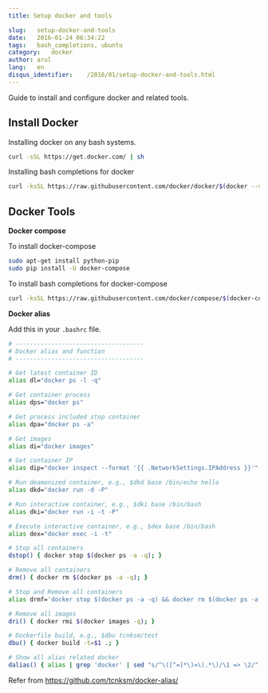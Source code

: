 ```yaml
---
title: Setup docker and tools

slug:   setup-docker-and-tools
date:   2016-01-24 06:34:22
tags:   bash_completions, ubuntu
category:   docker
author: arul
lang:   en
disqus_identifier:    /2016/01/setup-docker-and-tools.html
---
```


Guide to install and configure docker and related tools.

## Install Docker

Installing docker on any bash systems.

``` bash
curl -sSL https://get.docker.com/ | sh
```

Installing bash completions for docker

``` bash
curl -ksSL https://raw.githubusercontent.com/docker/docker/$(docker --version | awk 'NR==1{print $NF}')/contrib/completion/bash/docker |sudo tee /etc/bash_completion.d/docker
```

## Docker Tools

**Docker compose**

To install docker-compose

``` bash
sudo apt-get install python-pip
sudo pip install -U docker-compose
```

To install bash completions for docker-compose

``` bash
curl -ksSL https://raw.githubusercontent.com/docker/compose/$(docker-compose --version | awk 'NR==1{print $NF}')/contrib/completion/bash/docker-compose |sudo tee /etc/bash_completion.d/docker-compose
```

**Docker alias**

Add this in your `.bashrc` file.

``` bash
# ------------------------------------
# Docker alias and function
# ------------------------------------

# Get latest container ID
alias dl="docker ps -l -q"

# Get container process
alias dps="docker ps"

# Get process included stop container
alias dpa="docker ps -a"

# Get images
alias di="docker images"

# Get container IP
alias dip="docker inspect --format '{{ .NetworkSettings.IPAddress }}'"

# Run deamonized container, e.g., $dkd base /bin/echo hello
alias dkd="docker run -d -P"

# Run interactive container, e.g., $dki base /bin/bash
alias dki="docker run -i -t -P"

# Execute interactive container, e.g., $dex base /bin/bash
alias dex="docker exec -i -t"

# Stop all containers
dstop() { docker stop $(docker ps -a -q); }

# Remove all containers
drm() { docker rm $(docker ps -a -q); }

# Stop and Remove all containers
alias drmf='docker stop $(docker ps -a -q) && docker rm $(docker ps -a -q)'

# Remove all images
dri() { docker rmi $(docker images -q); }

# Dockerfile build, e.g., $dbu tcnksm/test
dbu() { docker build -t=$1 .; }

# Show all alias related docker
dalias() { alias | grep 'docker' | sed "s/^\([^=]*\)=\(.*\)/\1 => \2/"| sed "s/['|\']//g" | sort; }
```

Refer from <https://github.com/tcnksm/docker-alias/>

